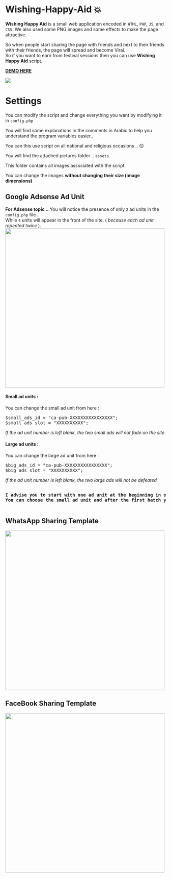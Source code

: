 # Wishing-Happy-Aid :boom:
<strong>Wishing Happy Aid</strong> is a small web application encoded in <code>HTML</code>, <code>PHP</code>, <code>JS</code>, and <code>CSS</code>. We also used some PNG images and some effects to make the page attractive.

So when people start sharing the page with friends and next to their friends with their friends, the page will spread and become Viral.</br>So if you want to earn from festival sessions then you can use <strong>Wishing Happy Aid</strong> script.

<b><a href="mawlid.orgfree.com" >DEMO HERE</a></b>

<img src="http://mawlid.orgfree.com/git/Wishing-Happy-Aid.png" />

<h1>Settings</h1>

You can modify the script and change everything you want by modifying it in <code>config.php</code>

You will find some explanations in the comments in Arabic to help you understand the program variables easier..

You can this use script on all national and religious occasions .. :blush:

You will find the attached pictures folder .. <code>assets</code>


This folder contains all images associated with the script.

You can change the images <strong>without changing their size (image dimensions)</strong>


<h2>Google Adsense Ad Unit</h2>

<b>For Adsense topic ..</b>
You will notice the presence of only <code>2</code> ad units in the <code>config.php</code> file .. </br>
While <code>4</code> units will appear in the front of the site, ( <i>because each ad unit repeated twice</i> ).
<img width="500px" src="http://mawlid.orgfree.com/git/ad_unit.png" />

<h4>Small ad units :</h4>
You can change the small ad unit from here :
<pre>
$small_ads_id = "ca-pub-XXXXXXXXXXXXXXXX";
$small_ads_slot = "XXXXXXXXXX";
</pre>
<i>If the ad unit number is left blank, the two small ads will not fade on the site</i>

<h4>Large ad units :</h4>
You can change the large ad unit from here :
<pre>
$big_ads_id = "ca-pub-XXXXXXXXXXXXXXXX";
$big_ads_slot = "XXXXXXXXXX";
</pre>
<i>If the ad unit number is left blank, the two large ads will not be defeated</i>

<pre>
<b>
I advise you to start with one ad unit at the beginning in order to protect your advertising account.
You can choose the small ad unit and after the first batch you can run the large units.
</b>
</pre>


<h2>WhatsApp Sharing Template</h2>
<img width="500px" src="http://mawlid.orgfree.com/git/whatsapp.png" />

<h2>FaceBook Sharing Template</h2>
<img width="500px" src="http://mawlid.orgfree.com/git/facebook.png" />
